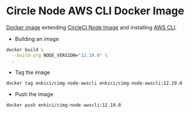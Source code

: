 # Circle Node AWS CLI Docker Image

[Docker image](https://hub.docker.com/r/enkici/circle-node-awscli/) extending [CircleCI Node Image](https://hub.docker.com/r/circleci/node/) and installing [AWS CLI](https://github.com/aws/aws-cli).

- Building an image

```bash
docker build \
  --build-arg NODE_VERSION="12.19.0" \
  .
```

- Tag the image

```bash
docker tag enkici/cimg-node-awscli enkici/cimg-node-awscli:12.19.0
```

- Push the image

```bash
docker push enkici/cimg-node-awscli:12.19.0
```
